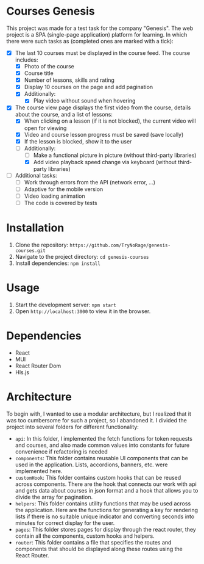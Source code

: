 # Courses Genesis
This project was made for a test task for the company "Genesis". The web project is a SPA (single-page application) platform for learning. In which there were such tasks as (completed ones are marked with a tick):
* [x]  The last 10 courses must be displayed in the course feed. The course includes:
    *  [x]  Photo of the course 
    *  [x] Course title
    * [x] Number of lessons, skills and rating
    * [x] Display 10 courses on the page and add pagination
    * [x] Additionally:
        * [x] Play video without sound when hovering   
* [x] The course view page displays the first video from the course, details about the course, and a list of lessons:
    * [x] When clicking on a lesson (if it is not blocked), the current video will open for viewing
    * [x] Video and course lesson progress must be saved (save locally)
    * [x] If the lesson is blocked, show it to the user
    * [ ] Additionally:
        * [ ] Make a functional picture in picture (without third-party libraries)
        * [x] Add video playback speed change via keyboard (without third-party libraries)
* [ ] Additional tasks:
    * [ ] Work through errors from the API (network error, ...)
    * [ ] Adaptive for the mobile version 
    * [ ] Video loading animation
    * [ ] The code is covered by tests
# Installation
1. Clone the repository: `https://github.com/TryNoRage/genesis-courses.git`
2. Navigate to the project directory: `cd genesis-courses`
3. Install dependencies: `npm install`
# Usage
1. Start the development server: `npm start`
2. Open `http://localhost:3000` to view it in the browser.
# Dependencies
* React
* MUI
* React Router Dom
* Hls.js
# Architecture
To begin with, I wanted to use a modular architecture, but I realized that it was too cumbersome for such a project, so I abandoned it. I divided the project into several folders for different functionality:
* `api`: In this folder, I implemented the fetch functions for token requests and courses, and also made common values into constants for future convenience if refactoring is needed
* `components`: This folder contains reusable UI components that can be used in the application. Lists, accordions, banners, etc. were implemented here.
* `customHook`: This folder contains custom hooks that can be reused across components. There are the  hook that connects our work with api and gets data about courses in json format and a hook that allows you to divide the array for pagination.
* `helpers`: This folder contains utility functions that may be used across the application. Here are the functions for generating a key for rendering lists if there is no suitable unique indicator and converting seconds into minutes for correct display for the user.
* `pages`:  This folder stores pages for display through the react router, they contain all the components, custom hooks and helpers.
* `router`: This folder contains a file that specifies the routes and components that should be displayed along these routes using the React Router.
